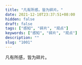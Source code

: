 ```yaml
---
title: "凡有所感，皆为碎片。"
date: 2021-12-10T23:37:51+08:00
hidden: false
draft: false
tags: ["感知", "碎片", "观点"]
keywords: ["感知", "碎片", "观点"]
description: ""
slug: "1001"
---
```


凡有所感，皆为碎片。